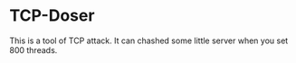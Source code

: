 # TCP-Doser
This is a tool of TCP attack. It can chashed some little server when you set 800 threads.
